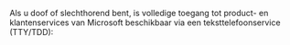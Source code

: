 Als u doof of slechthorend bent, is volledige toegang tot product- en klantenservices van Microsoft beschikbaar via een teksttelefoonservice (TTY/TDD):

<!--HONumber=Jun16_HO4-->



